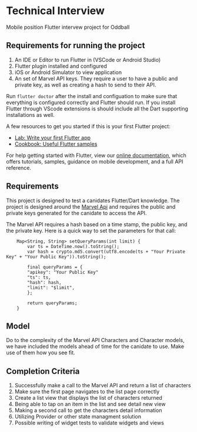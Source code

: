 # Technical Interview

Mobile position Flutter intervew project for Oddball

## Requirements for running the project

1. An IDE or Editor to run Flutter in (VSCode or Android Studio)
1. Flutter plugin installed and configured
1. iOS or Android Simulator to view application
1. An set of Marvel API keys. They require a user to have a public and private key, as well as creating a hash to send to their API.

Run `flutter doctor` after the install and configuation to make sure that everything is configured correctly and Flutter should run. If you install Flutter through VScode extensions is should include all the Dart supporting installations as well.

A few resources to get you started if this is your first Flutter project:

- [Lab: Write your first Flutter app](https://flutter.dev/docs/get-started/codelab)
- [Cookbook: Useful Flutter samples](https://flutter.dev/docs/cookbook)

For help getting started with Flutter, view our
[online documentation](https://flutter.dev/docs), which offers tutorials,
samples, guidance on mobile development, and a full API reference.

## Requirements

This project is designed to test a canidates Flutter/Dart knowledge. The project is designed around the [Marvel Api](https://developer.marvel.com) and requires the public and private keys generated for the canidate to access the API.

The Marvel API requires a hash based on a time stamp, the public key, and the private key. Here is a quick way to set the parameters for that call:

```
    Map<String, String> setQueryParams(int limit) {
        var ts = DateTime.now().toString();
        var hash = crypto.md5.convert(utf8.encode(ts + "Your Private Key" + "Your Public Key")).toString();

        final queryParams = {
        "apikey": "Your Public Key"
        "ts": ts,
        "hash": hash,
        "limit": "$limit",
        };

        return queryParams;
    }
```

## Model

Do to the complexity of the Marvel API Characters and Character models, we have included the models ahead of time for the canidate to use. Make use of them how you see fit.

## Completion Criteria

1. Successfully make a call to the Marvel API and return a list of characters
1. Make sure the first page navigates to the list page correctly
1. Create a list view that displays the list of characters returned
1. Being able to tap on an item in the list and see detail new view
1. Making a second call to get the characters detail information
1. Utilizing Provider or other state managment solution
1. Possible writing of widget tests to validate widgets and views
